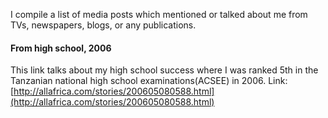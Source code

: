 I compile a list of media posts which mentioned or talked about me from TVs, newspapers, blogs,
or any publications.

#### From high school, 2006
This link talks about my high school success where I was ranked 5th in 
the Tanzanian national high school examinations(ACSEE) in 2006.
Link: [http://allafrica.com/stories/200605080588.html](http://allafrica.com/stories/200605080588.html)

